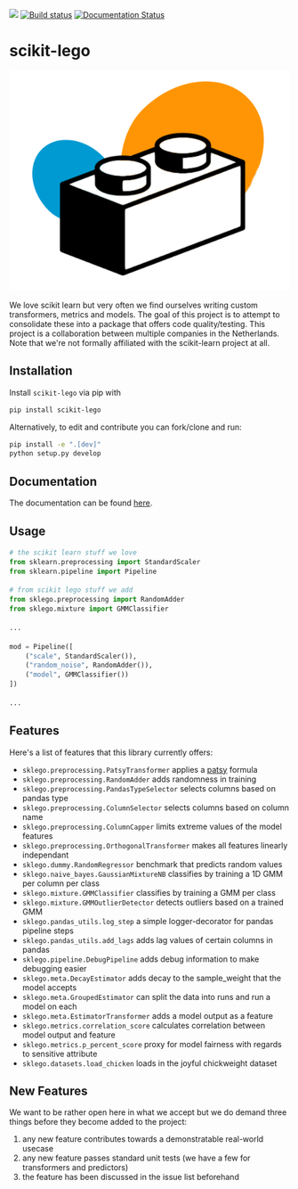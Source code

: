 ![](https://travis-ci.com/koaning/scikit-lego.svg?branch=master) [![Build status](https://ci.appveyor.com/api/projects/status/66r9jjs844v8c5qh?svg=true)](https://ci.appveyor.com/project/koaning/scikit-lego) [![Documentation Status](https://readthedocs.org/projects/scikit-lego/badge/?version=latest)](https://scikit-lego.readthedocs.io/en/latest/?badge=latest)



# scikit-lego

![](images/logo.png)

We love scikit learn but very often we find ourselves writing
custom transformers, metrics and models. The goal of this project
is to attempt to consolidate these into a package that offers 
code quality/testing. This project is a collaboration between
multiple companies in the Netherlands. Note that we're not formally 
affiliated with the scikit-learn project at all. 

## Installation 

Install `scikit-lego` via pip with 

```bash
pip install scikit-lego
```

Alternatively, to edit and contribute you can fork/clone and run: 

```bash
pip install -e ".[dev]"
python setup.py develop
```

## Documentation 

The documentation can be found [here](https://scikit-lego.readthedocs.io/).

## Usage 

```python
# the scikit learn stuff we love
from sklearn.preprocessing import StandardScaler
from sklearn.pipeline import Pipeline

# from scikit lego stuff we add
from sklego.preprocessing import RandomAdder
from sklego.mixture import GMMClassifier

...

mod = Pipeline([
    ("scale", StandardScaler()),
    ("random_noise", RandomAdder()),
    ("model", GMMClassifier())
])

...
```

## Features 

Here's a list of features that this library currently offers: 

- `sklego.preprocessing.PatsyTransformer` applies a [patsy](https://patsy.readthedocs.io/en/latest/formulas.html) formula
- `sklego.preprocessing.RandomAdder` adds randomness in training
- `sklego.preprocessing.PandasTypeSelector` selects columns based on pandas type
- `sklego.preprocessing.ColumnSelector` selects columns based on column name
- `sklego.preprocessing.ColumnCapper` limits extreme values of the model features
- `sklego.preprocessing.OrthogonalTransformer` makes all features linearly independant
- `sklego.dummy.RandomRegressor` benchmark that predicts random values
- `sklego.naive_bayes.GaussianMixtureNB` classifies by training a 1D GMM per column per class
- `sklego.mixture.GMMClassifier` classifies by training a GMM per class
- `sklego.mixture.GMMOutlierDetector` detects outliers based on a trained GMM
- `sklego.pandas_utils.log_step` a simple logger-decorator for pandas pipeline steps
- `sklego.pandas_utils.add_lags` adds lag values of certain columns in pandas 
- `sklego.pipeline.DebugPipeline` adds debug information to make debugging easier
- `sklego.meta.DecayEstimator` adds decay to the sample_weight that the model accepts
- `sklego.meta.GroupedEstimator` can split the data into runs and run a model on each
- `sklego.meta.EstimatorTransformer` adds a model output as a feature
- `sklego.metrics.correlation_score` calculates correlation between model output and feature
- `sklego.metrics.p_percent_score` proxy for model fairness with regards to sensitive attribute
- `sklego.datasets.load_chicken` loads in the joyful chickweight dataset 

## New Features 

We want to be rather open here in what we accept but we do demand three 
things before they become added to the project:

1. any new feature contributes towards a demonstratable real-world usecase
2. any new feature passes standard unit tests (we have a few for transformers and predictors)
3. the feature has been discussed in the issue list beforehand 
